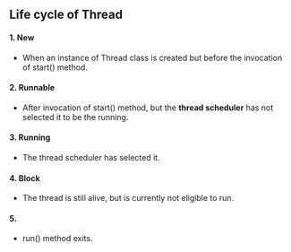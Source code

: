 

## Life cycle of Thread  


#### 1. New  
  * When an instance of Thread class is created but before the invocation of start() method.  
  
#### 2. Runnable  
  * After invocation of start() method, but the **thread scheduler** has not selected it to be the running.  
  
#### 3. Running  
  * The thread scheduler has selected it.  

#### 4. Block  
  * The thread is still alive, but is currently not eligible to run.  
  
#### 5. 
  * run() method exits.  
  
  
